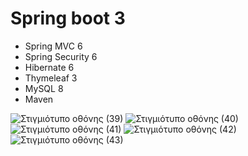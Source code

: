 # Spring boot 3
- Spring MVC 6
- Spring Security 6
- Hibernate 6
- Thymeleaf 3
- MySQL 8
- Maven

![Στιγμιότυπο οθόνης (39)](https://user-images.githubusercontent.com/116730698/230722541-342255b7-3479-466d-98ea-f5d4eb0e7140.png)
![Στιγμιότυπο οθόνης (40)](https://user-images.githubusercontent.com/116730698/230722544-445fe8ca-e49f-4e3a-b73b-2562e5d83d2e.png)
![Στιγμιότυπο οθόνης (41)](https://user-images.githubusercontent.com/116730698/230722545-44e1b4ce-1093-46d8-9044-9133601a5b04.png)
![Στιγμιότυπο οθόνης (42)](https://user-images.githubusercontent.com/116730698/230722548-77f4fbcc-923f-41c5-8a61-768b67855b51.png)
![Στιγμιότυπο οθόνης (43)](https://user-images.githubusercontent.com/116730698/230722550-80de618c-252a-4cd9-94c9-750176ef0f5c.png)
